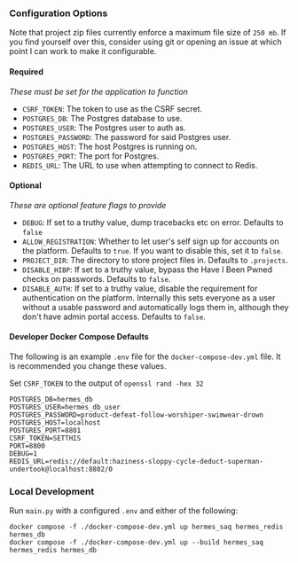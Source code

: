 ### Configuration Options

Note that project zip files currently enforce a maximum file size of `250 mb`. If you find yourself over this, consider using git or opening an issue at which point I can work to make it configurable.

#### Required
*These must be set for the application to function*

- `CSRF_TOKEN`: The token to use as the CSRF secret.
- `POSTGRES_DB`: The Postgres database to use.
- `POSTGRES_USER`: The Postgres user to auth as.
- `POSTGRES_PASSWORD`: The password for said Postgres user.
- `POSTGRES_HOST`: The host Postgres is running on.
- `POSTGRES_PORT`: The port for Postgres.
- `REDIS_URL`: The URL to use when attempting to connect to Redis.

#### Optional
*These are optional feature flags to provide*

- `DEBUG`: If set to a truthy value, dump tracebacks etc on error. Defaults to `false`
- `ALLOW_REGISTRATION`: Whether to let user's self sign up for accounts on the platform. Defaults to `true`. If you want to disable this, set it to `false`.
- `PROJECT_DIR`: The directory to store project files in. Defaults to `.projects`.
- `DISABLE_HIBP`: If set to a truthy value, bypass the Have I Been Pwned checks on passwords. Defaults to `false`.
- `DISABLE_AUTH`: If set to a truthy value, disable the requirement for authentication on the platform. Internally this sets everyone as a user without a usable password and automatically logs them in, although they don't have admin portal access. Defaults to `false`.

#### Developer Docker Compose Defaults

The following is an example `.env` file for the `docker-compose-dev.yml` file. It is recommended you change these values.

Set `CSRF_TOKEN` to the output of `openssl rand -hex 32`

```text
POSTGRES_DB=hermes_db
POSTGRES_USER=hermes_db_user
POSTGRES_PASSWORD=product-defeat-follow-worshiper-swimwear-drown
POSTGRES_HOST=localhost
POSTGRES_PORT=8801
CSRF_TOKEN=SETTHIS
PORT=8800
DEBUG=1
REDIS_URL=redis://default:haziness-sloppy-cycle-deduct-superman-undertook@localhost:8802/0
```

### Local Development

Run `main.py` with a configured `.env` and either of the following:
```shell
docker compose -f ./docker-compose-dev.yml up hermes_saq hermes_redis hermes_db
docker compose -f ./docker-compose-dev.yml up --build hermes_saq hermes_redis hermes_db
```